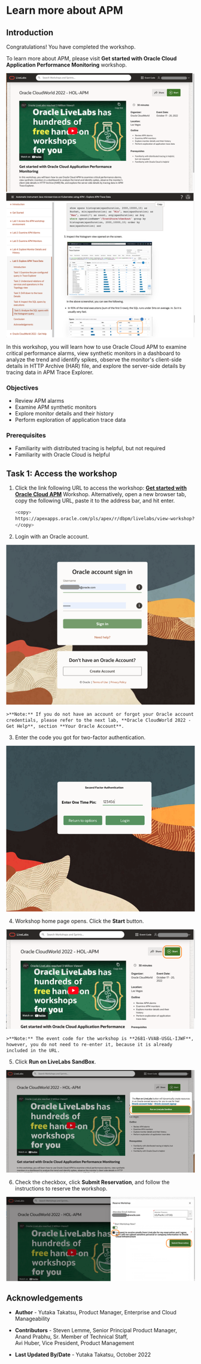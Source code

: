 # Learn more about APM

## Introduction

Congratulations! You have completed the workshop.

To learn more about APM, please visit **Get started with Oracle Cloud Application Performance Monitoring** workshop.

  ![Oracle LiveLabs, Get started with Oracle Cloud APM workshop](images/1-1-get-started.png " ")
  ![Oracle LiveLabs, Get started with Oracle Cloud APM workshop](images/1-1-2-get-started.png " ")

In this workshop, you will learn how to use Oracle Cloud APM to examine critical performance alarms, view synthetic monitors in a dashboard to analyze the trend and identify spikes, observe the monitor's client-side details in HTTP Archive (HAR) file, and explore the server-side details by tracing data in APM Trace Explorer.

### Objectives

* Review APM alarms
* Examine APM synthetic monitors
* Explore monitor details and their history
* Perform exploration of application trace data

### Prerequisites

* Familiarity with distributed tracing is helpful, but not required
* Familiarity with Oracle Cloud is helpful

## Task 1: Access the workshop

1. Click the link following URL to access the workshop: **[Get started with Oracle Cloud APM](https://apexapps.oracle.com/pls/apex/r/dbpm/livelabs/view-workshop?wec=2681-VVAB-USGL-IJWF)** Workshop.
Alternatively, open a new browser tab, copy the following URL, paste it to the address bar, and hit enter.

   ``` bash
   <copy>
   https://apexapps.oracle.com/pls/apex/r/dbpm/livelabs/view-workshop?wec=2681-VVAB-USGL-IJWF
   </copy>
   ```

2. Login with an Oracle account.  

  ![Oracle Account Login screen](images/1-2-get-started.png " ")

    >**Note:** If you do not have an account or forgot your Oracle account credentials, please refer to the next lab, **Oracle CloudWorld 2022 - Get Help**, section **Your Oracle Account**.  

3. Enter the code you got for two-factor authentication.

  ![Oracle Account Login screen](images/1-3-get-started.png " ")

4. Workshop home page opens. Click the **Start** button.

  ![Oracle Account Login screen](images/1-4-get-started.png " ")

    >**Note:** The event code for the workshop is **2681-VVAB-USGL-IJWF**, however, you do not need to re-enter it, because it is already included in the URL.

5. Click **Run on LiveLabs SandBox**.

  ![Oracle Account Login screen](images/1-5-get-started.png " ")

6. Check the checkbox, click **Submit Reservation**, and follow the instructions to reserve the workshop.

  ![Oracle Account Login screen](images/1-6-get-started.png " ")

## Acknowledgements

* **Author** - Yutaka Takatsu, Product Manager, Enterprise and Cloud Manageability
- **Contributors** - Steven Lemme, Senior Principal Product Manager,  
Anand Prabhu, Sr. Member of Technical Staff,  
Avi Huber, Vice President, Product Management
* **Last Updated By/Date** - Yutaka Takatsu, October 2022
